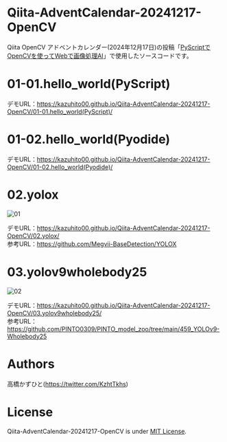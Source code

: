 # Qiita-AdventCalendar-20241217-OpenCV

Qiita OpenCV アドベントカレンダー(2024年12月17日)の投稿「[PyScriptでOpenCVを使ってWebで画像処理AI](https://qiita.com/Kazuhito/private/eb35bbe373370fbf7ada)」で使用したソースコードです。

# 01-01.hello_world(PyScript)
デモURL：https://kazuhito00.github.io/Qiita-AdventCalendar-20241217-OpenCV/01-01.hello_world(PyScript)/

# 01-02.hello_world(Pyodide)
デモURL：https://kazuhito00.github.io/Qiita-AdventCalendar-20241217-OpenCV/01-02.hello_world(Pyodide)/

# 02.yolox
![01](https://github.com/user-attachments/assets/5fb67365-7312-4b27-a537-fc0293f18ad0)

デモURL：https://kazuhito00.github.io/Qiita-AdventCalendar-20241217-OpenCV/02.yolox/<br>
参考URL：https://github.com/Megvii-BaseDetection/YOLOX

# 03.yolov9wholebody25
![02](https://github.com/user-attachments/assets/fa3aa16a-51c6-4de3-9406-a6bb94bff513)

デモURL：https://kazuhito00.github.io/Qiita-AdventCalendar-20241217-OpenCV/03.yolov9wholebody25/<br>
参考URL：https://github.com/PINTO0309/PINTO_model_zoo/tree/main/459_YOLOv9-Wholebody25

# Authors
高橋かずひと(https://twitter.com/KzhtTkhs)
 
# License 
Qiita-AdventCalendar-20241217-OpenCV is under [MIT License](LICENSE).
